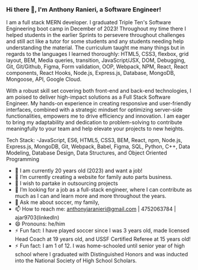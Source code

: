 ### Hi there 👋, I'm Anthony Ranieri, a Software Engineer!

I am a full stack MERN developer. I graduated Triple Ten's Software Engineering boot camp in December of 2023! Throughout my time there I helped students in the earlier Sprints to persevere throughout challenges and still act like a tutor for some students and any students needing help understanding the material. The curriculum taught me many things but in regards to the languages I learned thoroughly: HTML5, CSS3, flexbox, grid layout, BEM, Media queries, transition, JavaScript/JSX, DOM, Debugging, Git, Git/Github, Figma, Form validation, OOP, Webpack, NPM, React, React components, React Hooks, Node.js, Express.js, Database, MongoDB, Mongoose, API, Google Cloud.

With a robust skill set covering both front-end and back-end technologies, I am poised to deliver high-impact solutions as a Full Stack Software Engineer. My hands-on experience in creating responsive and user-friendly interfaces, combined with a strategic mindset for optimizing server-side functionalities, empowers me to drive efficiency and innovation. I am eager to bring my adaptability and dedication to problem-solving to contribute meaningfully to your team and help elevate your projects to new heights.

Tech Stack:
-JavaScript, ES6, HTML5, CSS3, BEM, React, npm, Node.js, Express.js, MongoDB, Git, Webpack, Babel, Figma, SQL, Python, C++, Data Modeling, Database Design, Data Structures, and Object Oriented Programming

- 🌱 I am currently 20 years old (2023) and want a job!
- 🔭 I’m currently creating a website for family auto parts business.
- 🌱 I wish to partake in outsourcing projects
- 🤔 I’m looking for a job as a full-stack engineer, where I can contribute as much as I can and learn more and more throughout the years.
- 💬 Ask me about soccer, my family, 
- 📫 How to reach me: anthonyjaranieri@gmail.com | 4752063784 | ajar9703(linkedIn)
- 😄 Pronouns: he/him
- ⚡ Fun fact: I have played soccer since I was 3 years old, made licensed Head Coach at 19 years old, and USSF Certified Referee at 15 years old!
- ⚡ Fun fact: I am 1 of 12. I was home-schooled until senior year of high school where I graduated with Distinguished Honors and was inducted into the National Society of High School Scholars.
